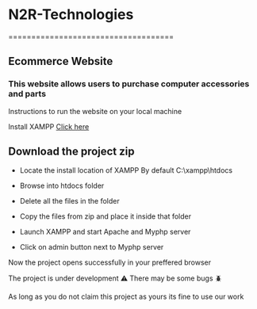 # N2R-Technologies
====================================
## Ecommerce Website 
### This website allows users to purchase computer accessories and parts 

Instructions to run the website on your local machine 

Install XAMPP
<a href="https://www.apachefriends.org/index.html">Click here</a>

## Download the project zip 

- Locate the install location of XAMPP
 By default C:\xampp\htdocs

- Browse into htdocs folder 

- Delete all the files in the folder 

- Copy the files from zip and place it inside that folder

- Launch XAMPP and start Apache and Myphp server 

- Click on admin button next to Myphp server 

Now the project opens successfully in your preffered browser 

The project is under development ⚠️
There may be some bugs 🪲

As long as you do not claim this project as yours its fine to use our work
